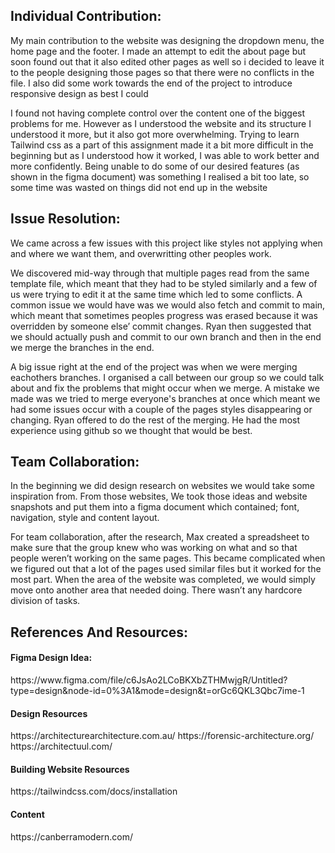 <h2>Individual Contribution:</h2>

My main contribution to the website was designing the dropdown menu, the home page and the footer. I made an attempt to edit the about page but soon found out that it also edited other pages as well so i decided to leave it to the people designing those pages so that there were no conflicts in the file. I also did some work towards the end of the project to introduce responsive design as best I could

I found not having complete control over the content one of the biggest problems for me. However as I understood the website and its structure I understood it more, but it also got more overwhelming. Trying to learn Tailwind css as a part of this assignment made it a bit more difficult in the beginning but as I understood how it worked, I was able to work better and more confidently. Being unable to do some of our desired features (as shown in the figma document) was something I realised a bit too late, so some time was wasted on things did not end up in the website

<h2>Issue Resolution:</h2>

We came across a few issues with this project like styles not applying when and where we want them, and overwritting other peoples work.

We discovered mid-way through that multiple pages read from the same template file, which meant that they had to be styled similarly and a few of us were trying to edit it at the same time which led to some conflicts. 
A common issue we would have was we would also fetch and commit to main, which meant that sometimes peoples progress was erased because it was overridden by someone else’ commit changes. Ryan then suggested that we should actually push and commit to our own branch and then in the end we merge the branches in the end.

A big issue right at the end of the project was when we were merging eachothers branches. I organised a call between our group so we could talk about and fix the problems that might occur when we merge. A mistake we made was we tried to merge everyone's branches at once which meant we had some issues occur with a couple of the pages styles disappearing or changing. Ryan offered to do the rest of the merging. He had the most experience using github so we thought that would be best.

<h2>Team Collaboration:</h2>

In the beginning we did design research on websites we would take some inspiration from. From those websites, We took those ideas and website snapshots and put them into a figma document which contained; font, navigation, style and content layout.

For team collaboration, after the research, Max created a spreadsheet to make sure that the group knew who was working on what and so that people weren’t working on the same pages. This became complicated when we figured out that a lot of the pages used similar files but it worked for the most part. When the area of the website was completed, we would simply move onto another area that needed doing. There wasn’t any hardcore division of tasks.


<h2>References And Resources:</h2>

<h4>Figma Design Idea:</h4>
https://www.figma.com/file/c6JsAo2LCoBKXbZTHMwjgR/Untitled?type=design&node-id=0%3A1&mode=design&t=orGc6QKL3Qbc7ime-1 

<h4>Design Resources</h4>
https://architecturearchitecture.com.au/ 
https://forensic-architecture.org/ 
https://architectuul.com/ 

<h4>Building Website Resources</h4>
https://tailwindcss.com/docs/installation

<h4>Content</h4>
https://canberramodern.com/ 



